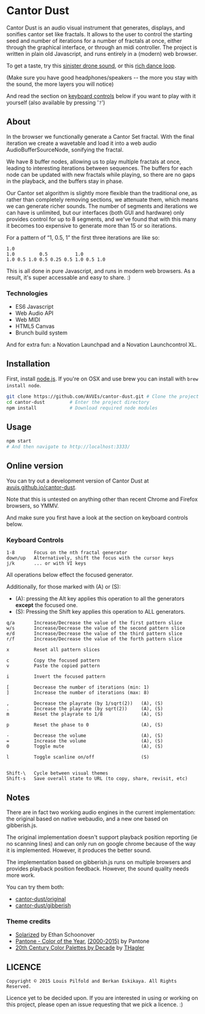 Cantor Dust
===========

Cantor Dust is an audio visual instrument that generates, displays, and
sonifies cantor set like fractals. It allows to the user to control the
starting seed and number of iterations for a number of fractals at once, either
through the graphical interface, or through an midi controller. The project is
written in plain old Javascript, and runs entirely in a (modern) web browser.

To get a taste, try this [sinister drone sound](http://avuis.github.io/cantor-dust/#STATE:%5B%7B%22iterations%22:7,%22pattern%22:%5B0.4099999999999999,0.8600000000000003,0.6200000000000001,0.5%5D,%22amp%22:4.000000000000001,%22pitch%22:0.015624999999999993,%22phase%22:9688.99075944447%7D,%7B%22iterations%22:7,%22pattern%22:%5B0.5,0.5,0.8000000000000003,0.5%5D,%22amp%22:3.6000000000000007,%22pitch%22:0.011048543456039799,%22phase%22:13447.077559855532%7D,%7B%22iterations%22:7,%22pattern%22:%5B0.5,0.5,0.19999999999999973,0.5%5D,%22amp%22:3.8000000000000008,%22pitch%22:0.0220970869120796,%22phase%22:6193.946044006462%7D,%7B%22iterations%22:7,%22pattern%22:%5B0.5,0.5,0.8000000000000003,0.5%5D,%22amp%22:3.4000000000000006,%22pitch%22:0.015624999999999993,%22phase%22:10979.765624999998%7D%5D), or this [rich dance loop](http://avuis.github.io/cantor-dust/#STATE:%5B%7B%22iterations%22:7,%22pattern%22:%5B0.8300000000000003,0.5,0.3799999999999999,0.47%5D,%22amp%22:0,%22phase%22:2560%7D,%7B%22iterations%22:7,%22pattern%22:%5B0.8900000000000003,0,0.2899999999999998,0%5D,%22amp%22:0,%22phase%22:2560%7D,%7B%22iterations%22:7,%22pattern%22:%5B0.33000000000000007,0.7500000000000004,0.33000000000000007,0.33000000000000007%5D,%22amp%22:0,%22phase%22:2560%7D,%7B%22iterations%22:7,%22pattern%22:%5B0.9200000000000004,0.43999999999999995,0.8000000000000003,0.31999999999999984%5D,%22amp%22:0,%22pitch%22:0.125,%22phase%22:2560%7D,%7B%22iterations%22:7,%22pattern%22:%5B0.8600000000000003,0.3600000000000001,0.30000000000000004,0.56%5D,%22amp%22:0,%22phase%22:2560%7D,%7B%22iterations%22:7,%22pattern%22:%5B0,0.1399999999999998,0,0.5%5D,%22amp%22:0,%22phase%22:2560%7D,%7B%22iterations%22:7,%22pattern%22:%5B0.09,0.2299999999999998,0.10999999999999979,0.31999999999999984%5D,%22amp%22:0,%22phase%22:2560%7D,%7B%22iterations%22:7,%22pattern%22:%5B0.5,0.6200000000000001,0.31999999999999984,0.43999999999999995%5D,%22amp%22:0,%22pitch%22:0.49999999999999983,%22phase%22:10067.999999999998%7D%5D).

(Make sure you have good headphones/speakers -- the more you stay with the sound, the more layers you will notice)

And read the section on [keyboard controls](#keyboard-controls) below if you want to play with it yourself (also available by pressing '`?`')

## About

In the browser we functionally generate a Cantor Set fractal. With the final
iteration we create a wavetable and load it into a web audio
AudioBufferSourceNode, sonifying the fractal.

We have 8 buffer nodes, allowing us to play multiple fractals at once, leading
to interesting iterations between sequences. The buffers for each node can be
updated with new fractals while playing, so there are no gaps in the playback,
and the buffers stay in phase.

Our Cantor set algorithm is slightly more flexible than the traditional one, as
rather than completely removing sections, we attenuate them, which means we can
generate richer sounds. The number of segments and iterations we can have is
unlimited, but our interfaces (both GUI and hardware) only provides control for
up to 8 segments, and we've found that with this many it becomes too expensive
to generate more than 15 or so iterations.

For a pattern of “1, 0.5, 1” the first three iterations are like so:

```
1.0
1.0         0.5          1.0
1.0 0.5 1.0 0.5 0.25 0.5 1.0 0.5 1.0
```

This is all done in pure Javascript, and runs in modern web browsers. As a
result, it's super accessable and easy to share. :)


### Technologies

* ES6 Javascript
* Web Audio API
* Web MIDI
* HTML5 Canvas
* Brunch build system

And for extra fun: a Novation Launchpad and a Novation Launchcontrol XL.


## Installation

First, install [node.js](https://nodejs.org/). If you're on OSX and use brew
you can install with `brew install node`.

```sh
git clone https://github.com/AVUIs/cantor-dust.git # Clone the project
cd cantor-dust         # Enter the project directory
npm install            # Download required node modules
```


## Usage

```sh
npm start
# And then navigate to http://localhost:3333/
```

## Online version

You can try out a development version of Cantor Dust at [avuis.github.io/cantor-dust](http://avuis.github.io/cantor-dust/).

Note that this is untested on anything other than recent Chrome and Firefox browsers, so YMMV.

And make sure you first have a look at the section on keyboard controls below.


### Keyboard Controls

```
1-8       Focus on the nth fractal generator
down/up   Alternatively, shift the focus with the cursor keys
j/k       ... or with VI keys
```

All operations below effect the focused generator.

Additionally, for those marked with (A) or (S): 

* (A): pressing the Alt key applies this operation to all the generators **except** the focused one.
* (S): Pressing the Shift key applies this operation to ALL generators.

```
q/a       Increase/Decrease the value of the first pattern slice
w/s       Increase/Decrease the value of the second pattern slice
e/d       Increase/Decrease the value of the third pattern slice
r/f       Increase/Decrease the value of the forth pattern slice

x         Reset all pattern slices

c         Copy the focused pattern
v         Paste the copied pattern

i         Invert the focused pattern

[         Decrease the number of iterations (min: 1)
]         Increase the number of iterations (max: 8)

,         Decrease the playrate (by 1/sqrt(2))   (A), (S)
.         Increase the playrate (by sqrt(2))     (A), (S)
m         Reset the playrate to 1/8              (A), (S)

p         Reset the phase to 0                   (A), (S)

-         Decrease the volume                    (A), (S)
=         Increase the volume                    (A), (S)
0         Toggle mute                            (A), (S)

l         Toggle scanline on/off                 (S)


Shift-\   Cycle between visual themes
Shift-s   Save overall state to URL (to copy, share, revisit, etc)
```

## Notes

There are in fact two working audio engines in the current implementation: the original based on native webaudio, and a new one based on gibberish.js.

The original implementation doesn't support playback position reporting (ie no scanning lines) and can only run on google chrome because of the way it is implemented. However, it produces the better sound.

The implementation based on gibberish.js runs on multiple browsers and provides playback position feedback. However, the sound quality needs more work.

You can try them both:

* [cantor-dust/original](http://avuis.github.io/cantor-dust/original)
* [cantor-dust/gibberish](http://avuis.github.io/cantor-dust/)

### Theme credits

* [Solarized](http://ethanschoonover.com/solarized) by Ethan Schoonover
* [Pantone - Color of the Year](http://www.pantone.com/pages/pantone.aspx?pg=21111&ca=90), [(2000-2015)](http://pantone.wikia.com/wiki/Category:Color_of_the_Year) by Pantone
* [20th Century Color Palettes by Decade](http://procreate.si/forums/index.php?topic=4306.0;nowap) by [THagler](http://procreate.si/forums/index.php?action=profile;u=7355)

## LICENCE

```
Copyright © 2015 Louis Pilfold and Berkan Eskikaya. All Rights Reserved.
```

Licence yet to be decided upon. If you are interested in using or working on
this project, please open an issue requesting that we pick a licence. :)
